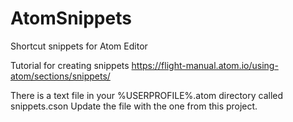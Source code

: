 # AtomSnippets
Shortcut snippets for Atom Editor

Tutorial for creating snippets
https://flight-manual.atom.io/using-atom/sections/snippets/

There is a text file in your %USERPROFILE%\.atom directory called snippets.cson
Update the file with the one from this project.
